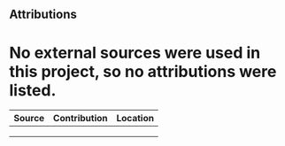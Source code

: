 

## Attributions
# No external sources were used in this project, so no attributions were listed.
| Source                                                                                                                                                                                                                                                                                          | Contribution | Location |
|-------|----|----|
|    | |  |
|   |  |
|    |  |  | 